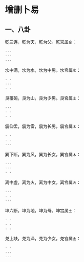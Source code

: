 # 增删卜易

## 一、八卦

乾三连，乾为天，乾为父。乾宫属`金`：

```js
---
---
---
```

坎中满，坎为水，坎为中男。坎宫属`水`：

```js
- -
---
- -
```

艮覆碗，艮为山，艮为少男。艮宫属`土`：

```js
---
- -
- -
```

震仰盂，震为雷，震为长男。震宫属`木`：

```js
- -
- -
---
```

巽下断，巽为风，巽为长女。巽宫属`木`：

```js
---
---
- -
```

离中虚，离为火，离为中女。离宫属`火`：

```js
---
- -
---
```

坤六断，坤为地，坤为母。坤宫属`土`：

```js
- -
- -
- -
```

兑上缺，兑为泽，兑为少女。兑宫属`金`：

```js
- -
---
---
```